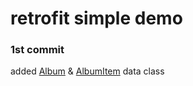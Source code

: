 # retrofit simple demo

### 1st commit
added [Album](app/src/main/java/com/example/myandroiddemos/model/Album.kt) & [AlbumItem](app/src/main/java/com/example/myandroiddemos/model/AlbumItem.kt) data class 
